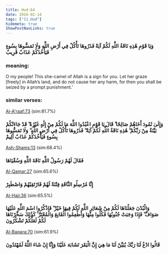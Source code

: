 ```yaml
---
title: Hud:64
date: 2016-02-14
tags: ["11.Hud"]
hidemeta: true 
ShowPostNavLinks: true 
---
```

### وَيَا قَوْمِ هَٰذِهِ نَاقَةُ اللَّهِ لَكُمْ آيَةً فَذَرُوهَا تَأْكُلْ فِي أَرْضِ اللَّهِ وَلَا تَمَسُّوهَا بِسُوءٍ فَيَأْخُذَكُمْ عَذَابٌ قَرِيبٌ
### meaning: 
O my people! This she-camel of Allah is a sign for you. Let her graze [freely] in Allah’s land, and do not cause her any harm, for then you shall be seized by a prompt punishment.’
### similar verses: 

[Al-A'raaf:73](/7/73) (sim:81.7%)

### وَإِلَىٰ ثَمُودَ أَخَاهُمْ صَالِحًا ۗ قَالَ يَا قَوْمِ اعْبُدُوا اللَّهَ مَا لَكُمْ مِنْ إِلَٰهٍ غَيْرُهُ ۖ قَدْ جَاءَتْكُمْ بَيِّنَةٌ مِنْ رَبِّكُمْ ۖ هَٰذِهِ نَاقَةُ اللَّهِ لَكُمْ آيَةً ۖ فَذَرُوهَا تَأْكُلْ فِي أَرْضِ اللَّهِ ۖ وَلَا تَمَسُّوهَا بِسُوءٍ فَيَأْخُذَكُمْ عَذَابٌ أَلِيمٌ

[Ash-Shams:13](/91/13) (sim:68.4%)

### فَقَالَ لَهُمْ رَسُولُ اللَّهِ نَاقَةَ اللَّهِ وَسُقْيَاهَا

[Al-Qamar:27](/54/27) (sim:65.6%)

### إِنَّا مُرْسِلُو النَّاقَةِ فِتْنَةً لَهُمْ فَارْتَقِبْهُمْ وَاصْطَبِرْ

[Al-Hajj:36](/22/36) (sim:65.5%)

### وَالْبُدْنَ جَعَلْنَاهَا لَكُمْ مِنْ شَعَائِرِ اللَّهِ لَكُمْ فِيهَا خَيْرٌ ۖ فَاذْكُرُوا اسْمَ اللَّهِ عَلَيْهَا صَوَافَّ ۖ فَإِذَا وَجَبَتْ جُنُوبُهَا فَكُلُوا مِنْهَا وَأَطْعِمُوا الْقَانِعَ وَالْمُعْتَرَّ ۚ كَذَٰلِكَ سَخَّرْنَاهَا لَكُمْ لَعَلَّكُمْ تَشْكُرُونَ

[Al-Baqara:70](/2/70) (sim:61.9%)

### قَالُوا ادْعُ لَنَا رَبَّكَ يُبَيِّنْ لَنَا مَا هِيَ إِنَّ الْبَقَرَ تَشَابَهَ عَلَيْنَا وَإِنَّا إِنْ شَاءَ اللَّهُ لَمُهْتَدُونَ
